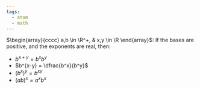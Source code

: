 ```yaml
---
tags:
  - atom
  - math
---
```

$\begin{array}{cccc} a,b \in \R^+, & x,y \in \R \end{array}$: 
If the bases are positive, and the exponents are real, then:
- $b^{x+y} = b^xb^y$
- $b^{x-y} = \dfrac{b^x}{b^y}$
- $\left(b^{x}\right)^y = b^{xy}$
- $\left(ab\right)^x = a^xb^x$